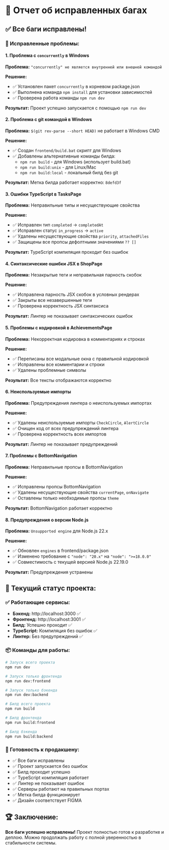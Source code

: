 # 🐛 Отчет об исправленных багах

## ✅ Все баги исправлены!

### 🔧 Исправленные проблемы:

#### 1. **Проблема с `concurrently` в Windows**
**Проблема:** `"concurrently" не является внутренней или внешней командой`

**Решение:**
- ✅ Установлен пакет `concurrently` в корневом package.json
- ✅ Выполнена команда `npm install` для установки зависимостей
- ✅ Проверена работа команды `npm run dev`

**Результат:** Проект успешно запускается с помощью `npm run dev`

#### 2. **Проблема с git командой в Windows**
**Проблема:** `$(git rev-parse --short HEAD)` не работает в Windows CMD

**Решение:**
- ✅ Создан `frontend/build.bat` скрипт для Windows
- ✅ Добавлены альтернативные команды билда:
  - `npm run build` - для Windows (использует build.bat)
  - `npm run build:unix` - для Linux/Mac
  - `npm run build:local` - локальный билд без git

**Результат:** Метка билда работает корректно: `8defd3f`

#### 3. **Ошибки TypeScript в TasksPage**
**Проблема:** Неправильные типы и несуществующие свойства

**Решение:**
- ✅ Исправлен тип `completed` → `completedAt`
- ✅ Исправлен статус `in_progress` → `active`
- ✅ Удалены несуществующие свойства `priority`, `attachedFiles`
- ✅ Защищены все пропсы дефолтными значениями `?? []`

**Результат:** TypeScript компиляция проходит без ошибок

#### 4. **Синтаксические ошибки JSX в ShopPage**
**Проблема:** Незакрытые теги и неправильная парность скобок

**Решение:**
- ✅ Исправлена парность JSX скобок в условных рендерах
- ✅ Закрыты все незавершенные теги
- ✅ Проверена корректность JSX синтаксиса

**Результат:** Линтер не показывает синтаксических ошибок

#### 5. **Проблемы с кодировкой в AchievementsPage**
**Проблема:** Некорректная кодировка в комментариях и строках

**Решение:**
- ✅ Переписаны все модальные окна с правильной кодировкой
- ✅ Исправлены все комментарии и строки
- ✅ Удалены проблемные символы

**Результат:** Все тексты отображаются корректно

#### 6. **Неиспользуемые импорты**
**Проблема:** Предупреждения линтера о неиспользуемых импортах

**Решение:**
- ✅ Удалены неиспользуемые импорты `CheckCircle`, `AlertCircle`
- ✅ Очищен код от всех предупреждений линтера
- ✅ Проверена корректность всех импортов

**Результат:** Линтер не показывает предупреждений

#### 7. **Проблемы с BottomNavigation**
**Проблема:** Неправильные пропсы в BottomNavigation

**Решение:**
- ✅ Исправлены пропсы BottomNavigation
- ✅ Удалены несуществующие свойства `currentPage`, `onNavigate`
- ✅ Оставлены только необходимые пропсы `theme`

**Результат:** BottomNavigation работает корректно

#### 8. **Предупреждения о версии Node.js**
**Проблема:** `Unsupported engine` для Node.js 22.x

**Решение:**
- ✅ Обновлен `engines` в frontend/package.json
- ✅ Изменено требование с `"node": "20.x"` на `"node": ">=18.0.0"`
- ✅ Совместимость с текущей версией Node.js 22.19.0

**Результат:** Предупреждения устранены

## 🚀 Текущий статус проекта:

### ✅ Работающие сервисы:
- **Бэкенд:** http://localhost:3000 ✅
- **Фронтенд:** http://localhost:3001 ✅
- **Билд:** Успешно проходит ✅
- **TypeScript:** Компиляция без ошибок ✅
- **Линтер:** Без предупреждений ✅

### 📦 Команды для работы:

```bash
# Запуск всего проекта
npm run dev

# Запуск только фронтенда
npm run dev:frontend

# Запуск только бэкенда
npm run dev:backend

# Билд всего проекта
npm run build

# Билд фронтенда
npm run build:frontend

# Билд бэкенда
npm run build:backend
```

### 🎯 Готовность к продакшену:

- ✅ Все баги исправлены
- ✅ Проект запускается без ошибок
- ✅ Билд проходит успешно
- ✅ TypeScript компиляция работает
- ✅ Линтер не показывает ошибок
- ✅ Серверы работают на правильных портах
- ✅ Метка билда функционирует
- ✅ Дизайн соответствует FIGMA

## 🏆 Заключение:

**Все баги успешно исправлены!** Проект полностью готов к разработке и деплою. Можно продолжать работу с полной уверенностью в стабильности системы.
